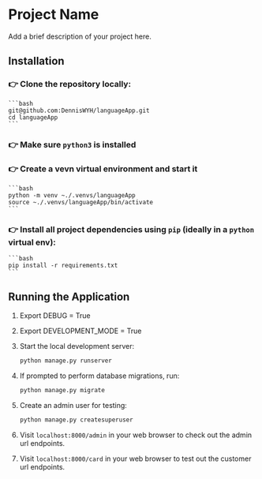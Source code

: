 # Project Name

Add a brief description of your project here.

## Installation

### 👉 Clone the repository locally:

    ```bash
    git@github.com:DennisWYH/languageApp.git
    cd languageApp
    ```
### 👉 Make sure `python3` is installed
### 👉 Create a vevn virtual environment and start it 
    ```bash
    python -m venv ~./.venvs/languageApp
    source ~./.venvs/languageApp/bin/activate
    ```
### 👉 Install all project dependencies using `pip` (ideally in a `python` virtual env):

    ```bash
    pip install -r requirements.txt
    ```
## Running the Application
1. Export DEBUG = True
2. Export DEVELOPMENT_MODE = True

3. Start the local development server:

    ```bash
    python manage.py runserver
    ```

4. If prompted to perform database migrations, run:

    ```bash
    python manage.py migrate
    ```

5. Create an admin user for testing:

    ```bash
    python manage.py createsuperuser
    ```

6. Visit `localhost:8000/admin` in your web browser to check out the admin url endpoints.

7. Visit `localhost:8000/card` in your web browser to test out the customer url endpoints.
